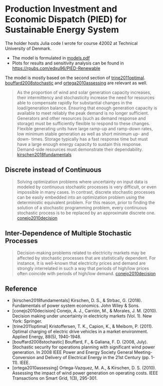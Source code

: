 
# Production Investment and Economic Dispatch (PIED) for Sustainable Energy System

The holder hosts Julia code I wrote for course 42002 at Technical
University of Denmark.

- The model is formulated in [models.pdf](./models.pdf)
- Plots for results and sensitivity analysis can be found in
  https://rpubs.com/edxu96/PIED-Renewable

The model is mostly based on the second section of
[trine2011optimal](#reference). [bouffard2008stochastic](#reference) and
[ortega2010assessing](#reference) are relevant as well.

> As the proportion of wind and solar generation capacity increases, their
> intermittency and stochasticity increase the need for resources able to
> compensate rapidly for substantial changes in the load/generation balance.
> Ensuring that enough generation capacity is available to meet reliably the
> peak demand is no longer sufficient. Generators and other resources (such as
> demand response and storage) must be sufficiently flexible to respond to
> these changes. Flexible generating units have large ramp-up and ramp-down
> rates, low minimum stable generation as well as short minimum up- and down-­
> times. Storage typically has a fast response time but must have a large
> enough energy capacity to sustain this response. Demand-side resources must
> demonstrate their dependability. [kirschen2018fundamentals](#reference)

## Discrete instead of Continuous

> Solving optimization problems where uncertainty on input data is modeled by
> continuous stochastic processes is very difficult, or even impossible in many
> cases. In contrast, discrete stochastic processes can be easily embedded into
> an optimization problem using the deterministic equivalent problem. For this
> reason, prior to finding the solution of a stochastic programming problem,
> every continuous stochastic process is to be replaced by an approximate
> discrete one. [conejo2010decision](#reference)

## Inter-Dependence of Multiple Stochastic Processes

> Decision-making problems related to electricity markets may be affected by
> stochastic processes that are statistically dependent. For instance, It is
> well-known that electricity prices and demand are strongly interrelated in
> such a way that periods of high/low prices often coincide with periods of
> high/low demand. [conejo2010decision](#reference)

## Reference

- [kirschen2018fundamentals] Kirschen, D. S., & Strbac, G. (2018). Fundamentals
  of power system economics. John Wiley & Sons.
- [conejo2010decision] Conejo, A. J., Carrión, M., & Morales, J. M. (2010).
  Decision making under uncertainty in electricity markets (Vol. 1). New York:
  Springer.
- [trine2011optimal] Kristoffersen, T. K., Capion, K., & Meibom, P. (2011).
  Optimal charging of electric drive vehicles in a market environment. Applied
  Energy, 88(5), 1940-1948.
- [bouffard2008stochastic] Bouffard, F., & Galiana, F. D. (2008, July).
  Stochastic security for operations planning with significant wind power
  generation. In 2008 IEEE Power and Energy Society General Meeting-Conversion
  and Delivery of Electrical Energy in the 21st Century (pp. 1-11). IEEE.
- [ortega2010assessing] Ortega-Vazquez, M. A., & Kirschen, D. S. (2010).
  Assessing the impact of wind power generation on operating costs. IEEE
  Transactions on Smart Grid, 1(3), 295-301.
